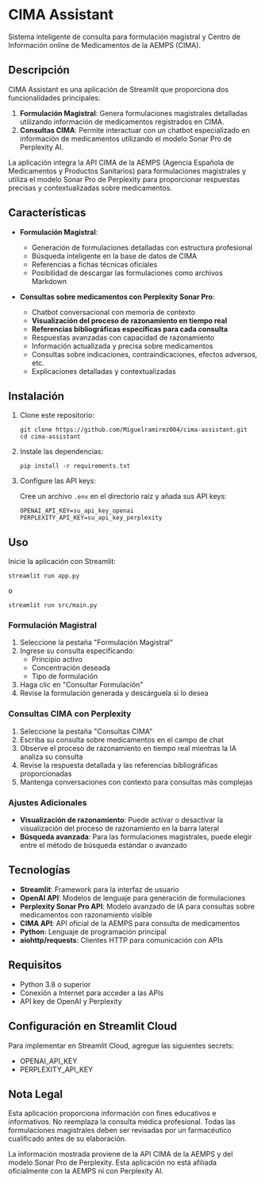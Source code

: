 # CIMA Assistant

Sistema inteligente de consulta para formulación magistral y Centro de Información online de Medicamentos de la AEMPS (CIMA).

## Descripción

CIMA Assistant es una aplicación de Streamlit que proporciona dos funcionalidades principales:

1. **Formulación Magistral**: Genera formulaciones magistrales detalladas utilizando información de medicamentos registrados en CIMA.
2. **Consultas CIMA**: Permite interactuar con un chatbot especializado en información de medicamentos utilizando el modelo Sonar Pro de Perplexity AI.

La aplicación integra la API CIMA de la AEMPS (Agencia Española de Medicamentos y Productos Sanitarios) para formulaciones magistrales y utiliza el modelo Sonar Pro de Perplexity para proporcionar respuestas precisas y contextualizadas sobre medicamentos.

## Características

- **Formulación Magistral**:
  - Generación de formulaciones detalladas con estructura profesional
  - Búsqueda inteligente en la base de datos de CIMA
  - Referencias a fichas técnicas oficiales
  - Posibilidad de descargar las formulaciones como archivos Markdown

- **Consultas sobre medicamentos con Perplexity Sonar Pro**:
  - Chatbot conversacional con memoria de contexto
  - **Visualización del proceso de razonamiento en tiempo real**
  - **Referencias bibliográficas específicas para cada consulta**
  - Respuestas avanzadas con capacidad de razonamiento
  - Información actualizada y precisa sobre medicamentos
  - Consultas sobre indicaciones, contraindicaciones, efectos adversos, etc.
  - Explicaciones detalladas y contextualizadas

## Instalación

1. Clone este repositorio:
   ```
   git clone https://github.com/Miguelramirez004/cima-assistant.git
   cd cima-assistant
   ```

2. Instale las dependencias:
   ```
   pip install -r requirements.txt
   ```

3. Configure las API keys:
   
   Cree un archivo `.env` en el directorio raíz y añada sus API keys:
   ```
   OPENAI_API_KEY=su_api_key_openai
   PERPLEXITY_API_KEY=su_api_key_perplexity
   ```

## Uso

Inicie la aplicación con Streamlit:
```
streamlit run app.py
```
o
```
streamlit run src/main.py
```

### Formulación Magistral

1. Seleccione la pestaña "Formulación Magistral"
2. Ingrese su consulta especificando:
   - Principio activo
   - Concentración deseada
   - Tipo de formulación 
3. Haga clic en "Consultar Formulación"
4. Revise la formulación generada y descárguela si lo desea

### Consultas CIMA con Perplexity

1. Seleccione la pestaña "Consultas CIMA"
2. Escriba su consulta sobre medicamentos en el campo de chat
3. Observe el proceso de razonamiento en tiempo real mientras la IA analiza su consulta
4. Revise la respuesta detallada y las referencias bibliográficas proporcionadas
5. Mantenga conversaciones con contexto para consultas más complejas

### Ajustes Adicionales

- **Visualización de razonamiento**: Puede activar o desactivar la visualización del proceso de razonamiento en la barra lateral
- **Búsqueda avanzada**: Para las formulaciones magistrales, puede elegir entre el método de búsqueda estándar o avanzado

## Tecnologías

- **Streamlit**: Framework para la interfaz de usuario
- **OpenAI API**: Modelos de lenguaje para generación de formulaciones
- **Perplexity Sonar Pro API**: Modelo avanzado de IA para consultas sobre medicamentos con razonamiento visible
- **CIMA API**: API oficial de la AEMPS para consulta de medicamentos
- **Python**: Lenguaje de programación principal
- **aiohttp/requests**: Clientes HTTP para comunicación con APIs

## Requisitos

- Python 3.8 o superior
- Conexión a Internet para acceder a las APIs
- API key de OpenAI y Perplexity

## Configuración en Streamlit Cloud

Para implementar en Streamlit Cloud, agregue las siguientes secrets:
- OPENAI_API_KEY
- PERPLEXITY_API_KEY

## Nota Legal

Esta aplicación proporciona información con fines educativos e informativos. No reemplaza la consulta médica profesional. Todas las formulaciones magistrales deben ser revisadas por un farmacéutico cualificado antes de su elaboración.

La información mostrada proviene de la API CIMA de la AEMPS y del modelo Sonar Pro de Perplexity. Esta aplicación no está afiliada oficialmente con la AEMPS ni con Perplexity AI.